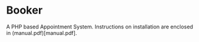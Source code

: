 # Booker

A PHP based Appointment System. Instructions on installation are enclosed in (manual.pdf)[manual.pdf].
